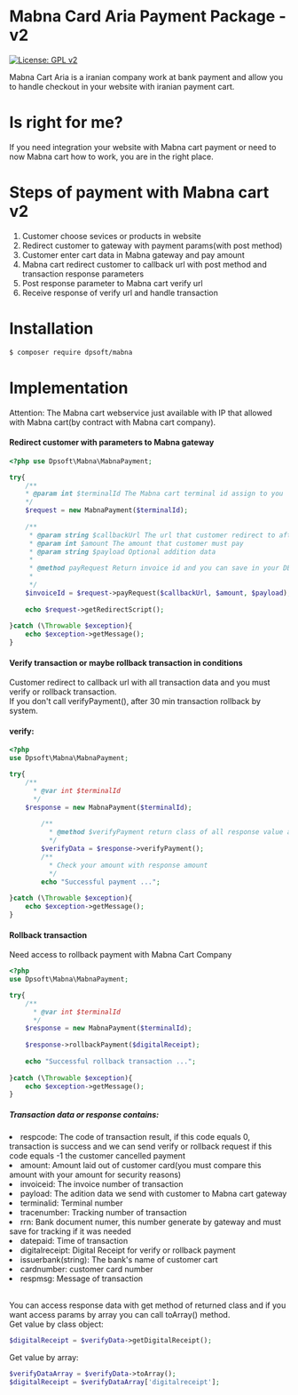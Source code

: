 # Mabna Card Aria Payment Package - v2

[![License: GPL v2](https://img.shields.io/badge/License-GPL%20v2-blue.svg)](https://www.gnu.org/licenses/old-licenses/gpl-2.0.en.html)

Mabna Cart Aria is a iranian company work at bank payment and allow you to handle checkout in your website with iranian payment cart.

# Is right for me?
If you need integration your website with Mabna cart payment or need to now Mabna cart how to work, you are in the right place.

# Steps of payment with Mabna cart v2
<ol>
<li> Customer choose sevices or products in website</li>
<li> Redirect customer to gateway with payment params(with post method)</li>
<li> Customer enter cart data in Mabna gateway and pay amount</li>
<li> Mabna cart redirect customer to callback url with post method and transaction response parameters</li>
<li> Post response parameter to Mabna cart verify url </li>
<li> Receive response of verify url and handle transaction </li>
</ol>

# Installation
``` bash
$ composer require dpsoft/mabna
```

# Implementation
Attention: The Mabna cart webservice just available with IP that allowed with Mabna cart(by contract with Mabna cart company).

#### Redirect customer with parameters to Mabna gateway
```php
<?php use Dpsoft\Mabna\MabnaPayment;

try{
    /**
    * @param int $terminalId The Mabna cart terminal id assign to you 
    */
    $request = new MabnaPayment($terminalId);
	
    /**
     * @param string $callbackUrl The url that customer redirect to after payment
     * @param int $amount The amount that customer must pay
     * @param string $payload Optional addition data
	 *
	 * @method payRequest Return invoice id and you can save in your DB
	 *
     */
    $invoiceId = $request->payRequest($callbackUrl, $amount, $payload);
	
    echo $request->getRedirectScript();
   
}catch (\Throwable $exception){
    echo $exception->getMessage();
}
```
#### Verify transaction or maybe rollback transaction in conditions
Customer redirect to callback url with all transaction data and you must verify or rollback transaction.
<br>If you don't call verifyPayment(), after 30 min transaction rollback by system.
#### verify:
```php
<?php
use Dpsoft\Mabna\MabnaPayment;

try{
    /**
      * @var int $terminalId
      */
    $response = new MabnaPayment($terminalId);
	
        /**
          * @method $verifyPayment return class of all response value and you can convert to array by toArray() method
          */
        $verifyData = $response->verifyPayment();
        /**
          * Check your amount with response amount
          */
        echo "Successful payment ...";
       
}catch (\Throwable $exception){
    echo $exception->getMessage();
}
```
#### Rollback transaction
Need access to rollback payment with Mabna Cart Company
```php
<?php
use Dpsoft\Mabna\MabnaPayment;

try{
    /**
      * @var int $terminalId
      */
    $response = new MabnaPayment($terminalId);
	
    $response->rollbackPayment($digitalReceipt);
    	
    echo "Successful rollback transaction ...";
       
}catch (\Throwable $exception){
    echo $exception->getMessage();
}
```
##### Transaction data or response contains:
<li>respcode: The code of transaction result, if this code equals 0, transaction is success and we can send verify or rollback request if this code equals -1 the customer cancelled payment</li>
<li>amount: Amount laid out of customer card(you must compare this amount with your amount for security reasons)</li>
<li>invoiceid: The invoice number of transaction</li>
<li>payload: The adition data we send with customer to Mabna cart gateway</li>
<li>terminalid: Terminal number</li>
<li>tracenumber: Tracking number of transaction</li>
<li>rrn: Bank document numer, this number generate by gateway and must save for tracking if it was needed</li>
<li>datepaid: Time of transaction</li>
<li>digitalreceipt: Digital Receipt for verify or rollback payment</li>
<li>issuerbank(string): The bank's name of customer cart</li>
<li>cardnumber: customer card number</li>
<li>respmsg: Message of transaction</li>

<br>You can access response data with get method of returned class and if you want access params by array you can call toArray() method.
<br>
Get value by class object:
 ```php
 $digitalReceipt = $verifyData->getDigitalReceipt();
 ```
Get value by array:
```php
$verifyDataArray = $verifyData->toArray();
$digitalReceipt = $verifyDataArray['digitalreceipt'];
```




  


